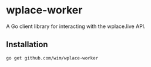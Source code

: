 # wplace-worker

A Go client library for interacting with the wplace.live API.

## Installation

```bash
go get github.com/wim/wplace-worker
```
